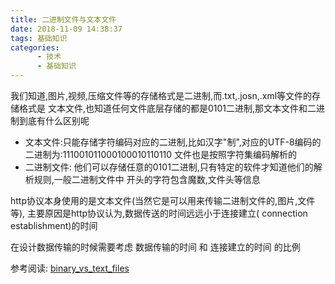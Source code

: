 ```yaml
---
title: 二进制文件与文本文件
date: 2018-11-09 14:38:37
tags: 基础知识
categories: 
      - 技术
      - 基础知识
---
```

我们知道,图片,视频,压缩文件等的存储格式是二进制,而.txt,.josn,.xml等文件的存储格式是
文本文件,也知道任何文件底层存储的都是0101二进制,那文本文件和二进制到底有什么区别呢

- 文本文件:只能存储字符编码对应的二进制,比如汉字"制",对应的UTF-8编码的二进制为:111001011000100010110110
文件也是按照字符集编码解析的
- 二进制文件: 他们可以存储任意的0101二进制,只有特定的软件才知道他们的解析规则,一般二进制文件中
开头的字符包含魔数,文件头等信息

http协议本身使用的是文本文件(当然它是可以用来传输二进制文件的,图片,文件等),
主要原因是http协议认为,数据传送的时间远远小于连接建立( connection establishment)的时间

在设计数据传输的时候需要考虑  数据传输的时间 和 连接建立的时间 的比例


参考阅读: [binary_vs_text_files](https://fileinfo.com/help/binary_vs_text_files)
